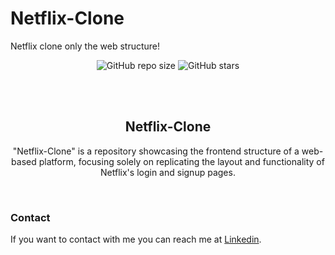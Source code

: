 # Netflix-Clone
Netflix clone only the web structure!

<div align="center">
  
  ![GitHub repo size](https://img.shields.io/github/repo-size/divyanshdj/Netflix-Clone)
  ![GitHub stars](https://img.shields.io/github/stars/divyanshdj/Netflix-Clone?style=social)

  <br />
  <br />

  <h2 align="center">Netflix-Clone</h2>

  "Netflix-Clone" is a repository showcasing the frontend structure of a web-based platform, focusing solely on replicating the layout and functionality of Netflix's login and signup pages.

</div>

<br />

### Contact

If you want to contact with me you can reach me at [Linkedin](https://www.linkedin.com/in/divyansh-jain-29712726b).
